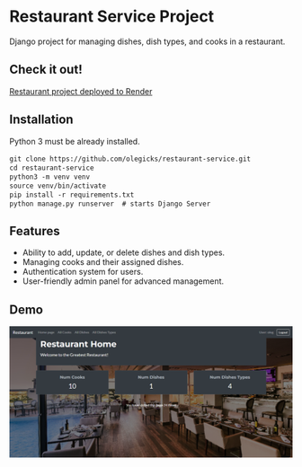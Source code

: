 # Restaurant Service Project

Django project for managing dishes, dish types, and cooks in a restaurant.

## Check it out!  

[Restaurant project deployed to Render](https://restaurant-service-t6ff.onrender.com)

## Installation

Python 3 must be already installed.

```shell
git clone https://github.com/olegicks/restaurant-service.git
cd restaurant-service
python3 -m venv venv
source venv/bin/activate
pip install -r requirements.txt
python manage.py runserver  # starts Django Server
```

## Features
* Ability to add, update, or delete dishes and dish types.
* Managing cooks and their assigned dishes.
* Authentication system for users.
* User-friendly admin panel for advanced management.

## Demo
![img_5.png](img_5.png)